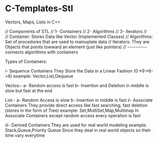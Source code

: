 # C-Templates-Stl
Vectors, Maps, Lists in C++



//  Components of STL
//  1- Containers
//  2- Algorithms
//  3- Iterators
//  
//  Container: Stores Data like Vector (Implemented Classes)
//  Algorithms: Set of procedures that are used to mainuplate data
//  Iterators: They are Objects that points towward an element (just like pointers)
//  ---------- connects algorithms with containers

Types of Containers:

i- Sequence Containers
  They Store the Data in a Linear Fashion  (0->9->6->6)
  example: Vector,List,Dequeue

  Vectos:-
   a- Random access is fast
   b- Insertion and Deletion in middle is slow but fast at the end 
  
  List:-
  a- Random Access is slow
  b- Insertion in middle is fast 
ii- Associate Containers
  They provide direct access like fast searching, fast deletion (stores in the form of Tree)
  example: Set,MultiSet,Map,Multimap
  In Associate Containers except random access every operation is fast
  
iii- Derived Containers
  They are used for real world modeling 
  example: Stack,Queue,Priority Queue
  Since they deal in real world objects so their time vary everytime



